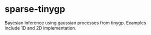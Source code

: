 # sparse-tinygp
Bayesian inference using gaussian processes from tinygp. Examples include 1D and 2D implementation.
